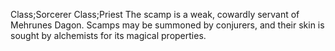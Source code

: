 Class;Sorcerer Class;Priest
The scamp is a weak, cowardly servant of Mehrunes Dagon. Scamps may be summoned by conjurers, and their skin is sought by alchemists for its magical properties.